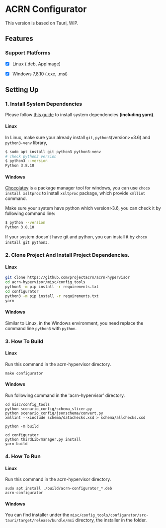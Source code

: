 # ACRN Configurator

This version is based on Tauri, WIP.

## Features

### Support Platforms

- [x] Linux (.deb, AppImage)
- [x] Windows 7,8,10 (.exe, .msi)


## Setting Up

### 1. Install System Dependencies

Please follow [this guide](https://tauri.studio/docs/getting-started/prerequisites)
to install system dependencies **(including yarn)**.

#### Linux

In Linux, make sure your already install `git`, `python3`(version>=3.6) and `python3-venv` library,

```bash
$ sudo apt install git python3 python3-venv
# check python3 version
$ python3 --version
Python 3.8.10
```

#### Windows

[Chocolatey](https://chocolatey.org/) is a package manager tool for windows,
you can use `choco install xsltproc` to install `xsltproc` package,
which provide `xmllint` command.

Make sure your system have python which version>3.6,
you can check it by following command line:

```bash
$ python --version
Python 3.8.10
```

If your system doesn't have git and python, you can install it by
`choco install git python3`.

### 2. Clone Project And Install Project Dependencies.

#### Linux

```bash
git clone https://github.com/projectacrn/acrn-hypervisor
cd acrn-hypervisor/misc/config_tools
python3 -m pip install -r requirements.txt
cd configurator
python3 -m pip install -r requirements.txt
yarn
```

#### Windows

Similar to Linux, in the Windows environment,
you need replace the command line `python3` with `python`.

### 3. How To Build

#### Linux

Run this command in the acrn-hypervisor directory.

```shell
make configurator
```

#### Windows

Run following command in the 'acrn-hypervisor' directory.

```shell
cd misc/config_tools
python scenario_config/schema_slicer.py
python scenario_config/jsonschema/convert.py
xmllint --xinclude schema/datachecks.xsd > schema/allchecks.xsd

python -m build

cd configurator
python thirdLib/manager.py install
yarn build
```

### 4. How To Run

#### Linux

Run this command in the acrn-hypervisor directory.

```shell
sudo apt install ./build/acrn-configurator_*.deb
acrn-configurator
```

#### Windows

You can find installer under the
`misc/config_tools/configurator/src-tauri/target/release/bundle/msi`
directory, the installer in the folder.
